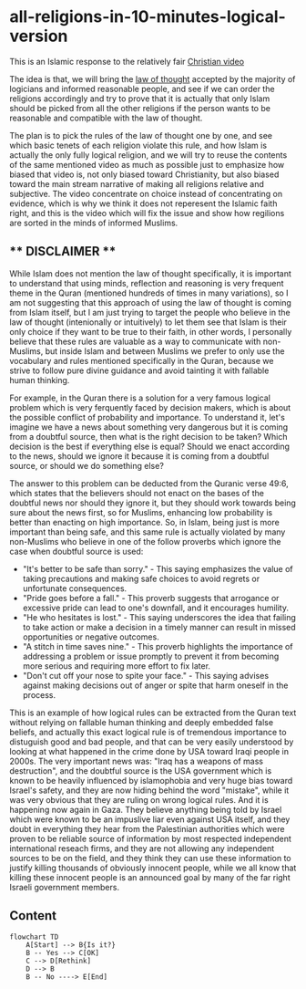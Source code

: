 # all-religions-in-10-minutes-logical-version

This is an Islamic response to the relatively fair [Christian video](https://www.youtube.com/watch?v=FTDXlIw8i20)

The idea is that, we will bring the [law of thought](https://en.wikipedia.org/wiki/Law_of_thought) accepted by the majority of logicians and informed reasonable people, and see if we can order the religions accordingly and try to prove that it is actually that only Islam should be picked from all the other religions if the person wants to be reasonable and compatible with the law of thought.

The plan is to pick the rules of the law of thought one by one, and see which basic tenets of each religion violate this rule, and how Islam is actually the only fully logical religion, and we will try to reuse the contents of the same mentioned video as much as possible just to emphasize how biased that video is, not only biased toward Christianity, but also biased toward the main stream narrative of making all religions relative and subjective. The video concentrate on choice instead of concentrating on evidence, which is why we think it does not reperesent the Islamic faith right, and this is the video which will fix the issue and show how regilions are sorted in the minds of informed Muslims.

## ** DISCLAIMER **

While Islam does not mention the law of thought specifically, it is important to understand that using minds, reflection and reasoning is very frequent theme in the Quran (mentioned hundreds of times in many variations), so I am not suggesting that this approach of using the law of thought is coming from Islam itself, but I am just trying to target the people who believe in the law of thought (intenionally or intuitively) to let them see that Islam is their only choice if they want to be true to their faith, in other words, I personally believe that these rules are valuable as a way to communicate with non-Muslims, but inside Islam and between Muslims we prefer to only use the vocabulary and rules mentioned specifically in the Quran, because we strive to follow pure divine guidance and avoid tainting it with fallable human thinking.

For example, in the Quran there is a solution for a very famous logical problem which is very ferquently faced by decision makers, which is about the possible conflict of probability and importance. To understand it, let's imagine we have a news about something very dangerous but it is coming from a doubtful source, then what is the right decision to be taken? Which decision is the best if everything else is equal? Should we enact according to the news, should we ignore it because it is coming from a doubtful source, or should we do something else?

The answer to this problem can be deducted from the Quranic verse 49:6, which states that the believers should not enact on the bases of the doubtful news nor should they ignore it, but they should work towards being sure about the news first, so for Muslims, enhancing low probability is better than enacting on high importance. So, in Islam, being just is more important than being safe, and this same rule is actually violated by many non-Muslims who believe in one of the follow proverbs which ignore the case when doubtful source is used: 

- "It's better to be safe than sorry." - This saying emphasizes the value of taking precautions and making safe choices to avoid regrets or unfortunate consequences.
- "Pride goes before a fall." - This proverb suggests that arrogance or excessive pride can lead to one's downfall, and it encourages humility.
- "He who hesitates is lost." - This saying underscores the idea that failing to take action or make a decision in a timely manner can result in missed opportunities or negative outcomes.
- "A stitch in time saves nine." - This proverb highlights the importance of addressing a problem or issue promptly to prevent it from becoming more serious and requiring more effort to fix later.
- "Don't cut off your nose to spite your face." - This saying advises against making decisions out of anger or spite that harm oneself in the process.

This is an example of how logical rules can be extracted from the Quran text without relying on fallable human thinking and deeply embedded false beliefs, and actually this exact logical rule is of tremendous importance to distuguish good and bad people, and that can be very easily understood by looking at what happened in the crime done by USA toward Iraqi people in 2000s. The very important news was: "Iraq has a weapons of mass destruction", and the doubtful source is the USA government which is known to be heavily influenced by islamophobia and very huge bias toward Israel's safety, and they are now hiding behind the word "mistake", while it was very obvious that they are ruling on wrong logical rules. And it is happening now again in Gaza. They believe anything being told by Israel which were known to be an impuslive liar even against USA itself, and they doubt in everything they hear from the Palestinian authorities which were proven to be reliable source of information by most respected independent international reseach firms, and they are not allowing any independent sources to be on the field, and they think they can use these information to justify killing thousands of obviously innocent people, while we all know that killing these innocent people is an announced goal by many of the far right Israeli government members.

## Content

```mermaid
flowchart TD
    A[Start] --> B{Is it?}
    B -- Yes --> C[OK]
    C --> D[Rethink]
    D --> B
    B -- No ----> E[End]
```

